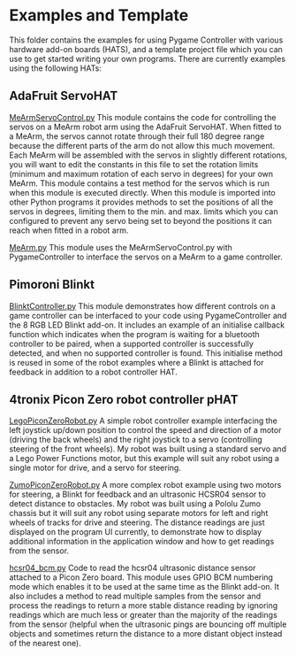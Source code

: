 # Examples and Template

This folder contains the examples for using Pygame Controller with various hardware add-on boards (HATS), and a template project file which you can use to get started writing your own programs. There are currently examples using the following HATs:

## AdaFruit ServoHAT

[MeArmServoControl.py](/examples/AdaFruit_ServoHAT/MeArmServoControl.py) This module contains the code for controlling the servos on a MeArm robot arm using the AdaFruit ServoHAT. When fitted to a MeArm, the servos cannot rotate through their full 180 degree range because the different parts of the arm do not allow this much movement. Each MeArm will be assembled with the servos in slightly different rotations, you will want to edit the constants in this file to set the rotation limits (minimum and maximum rotation of each servo in degrees) for your own MeArm. This module contains a test method for the servos which is run when this module is executed directly. When this module is imported into other Python programs it provides methods to set the positions of all the servos in degrees, limiting them to the min. and max. limits which you can configured to prevent any servo being set to beyond the positions it can reach when fitted in a robot arm.

[MeArm.py](/examples/AdaFruit_ServoHAT/MeArm.py) This module uses the MeArmServoControl.py with PygameController to interface the servos on a MeArm to a game controller.

## Pimoroni Blinkt

[BlinktController.py](/examples/Blinkt/BlinktController.py) This module demonstrates how different controls on a game controller can be interfaced to your code using PygameController and the 8 RGB LED Blinkt add-on. It includes an example of an initialise callback function which indicates when the program is waiting for a bluetooth controller to be paired, when a supported controller is successfully detected, and when no supported controller is found. This initialise method is reused in some of the robot examples where a Blinkt is attached for feedback in addition to a robot controller HAT.

## 4tronix Picon Zero robot controller pHAT

[LegoPiconZeroRobot.py](/examples/PiconZero/LegoPiconZeroRobot.py) A simple robot controller example interfacing the left joystick up/down position to control the speed and direction of a motor (driving the back wheels) and the right joystick to a servo (controlling steering of the front wheels). My robot was built using a standard servo and a Lego Power Functions motor, but this example will suit any robot using a single motor for drive, and a servo for steering.

[ZumoPiconZeroRobot.py](/examples/PiconZero/ZumoPiconZeroRobot.py) A more complex robot example using two motors for steering, a Blinkt for feedback and an ultrasonic HCSR04 sensor to detect distance to obstacles. My robot was built using a Pololu Zumo chassis but it will suit any robot using separate motors for left and right wheels of tracks for drive and steering. The distance readings are just displayed on the program UI currently, to demonstrate how to display additional information in the application window and how to get readings from the sensor. 

[hcsr04_bcm.py](/examples/PiconZero/hcsr04_bcm.py) Code to read the hcsr04 ultrasonic distance sensor attached to a Picon Zero board. This module uses GPIO BCM numbering mode which enables it to be used at the same time as the Blinkt add-on. It also includes a method to read multiple samples from the sensor and process the readings to return a more stable distance reading by ignoring readings which are much less or greater than the majority of the readings from the sensor (helpful when the ultrasonic pings are bouncing off multiple objects and sometimes return the distance to a more distant object instead of the nearest one).
